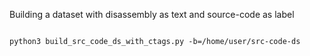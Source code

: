 Building a dataset with disassembly as text and source-code as label

<pre><code>
python3 build_src_code_ds_with_ctags.py -b=/home/user/src-code-ds
</code></pre>